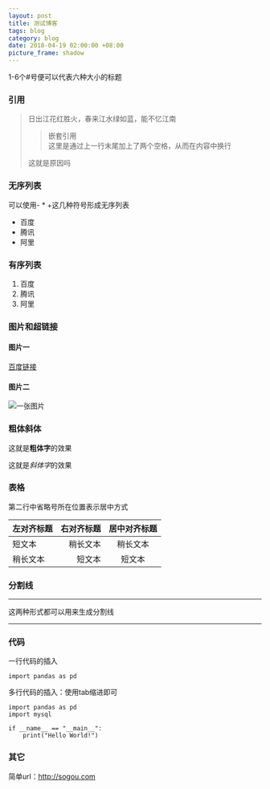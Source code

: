 ```yaml
---
layout: post
title: 测试博客
tags: blog
category: blog
date: 2018-04-19 02:00:00 +08:00
picture_frame: shadow
---
```


1-6个#号便可以代表六种大小的标题

### 引用
> 日出江花红胜火，春来江水绿如蓝，能不忆江南
> > 嵌套引用  
  这里是通过上一行末尾加上了两个空格，从而在内容中换行
> 
> 这就是原因吗

### 无序列表
可以使用- * +这几种符号形成无序列表

- 百度
- 腾讯
- 阿里
 
### 有序列表
1. 百度
2. 腾讯
3. 阿里


### 图片和超链接
#### 图片一
[百度链接](http://www.baidu.com)

#### 图片二
![一张图片](https://preview.ibb.co/m6fZgn/Picture_128.jpg)

### 粗体斜体

这就是**粗体字**的效果

这就是*斜体字*的效果

### 表格

第二行中省略号所在位置表示居中方式

| 左对齐标题 | 右对齐标题 | 居中对齐标题 |
| :------| ------: | :------: |
| 短文本 | 稍长文本 | 稍长文本 |
| 稍长文本 | 短文本 | 短文本 |


### 分割线
----------
这两种形式都可以用来生成分割线
***

### 代码
一行代码的插入

`import pandas as pd`

多行代码的插入：使用tab缩进即可

	import pandas as pd  
	import mysql
	
	if __name__ == "__main__":
		print("Hello World!")


### 其它

简单url：<http://sogou.com>